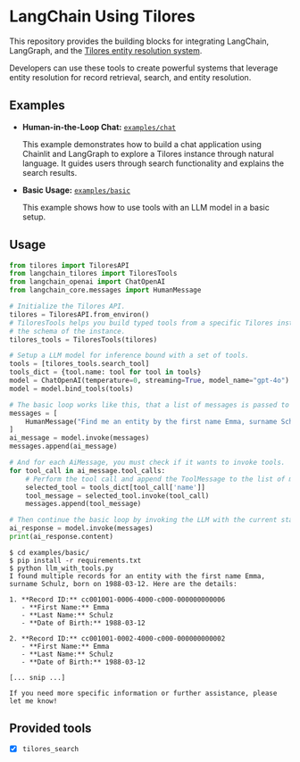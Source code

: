 # LangChain Using Tilores

This repository provides the building blocks for integrating LangChain, LangGraph, and the
[Tilores entity resolution system](https://docs.tilotech.io/tilores/).

Developers can use these tools to create powerful systems that leverage entity resolution
for record retrieval, search, and entity resolution.

## Examples

* **Human-in-the-Loop Chat:** [`examples/chat`](https://github.com/tilotech/langchain-tilores/tree/main/examples/chat)

    This example demonstrates how to build a chat application using Chainlit and LangGraph to explore a Tilores instance through natural language. It guides users through search functionality and explains the search results.

* **Basic Usage:** [`examples/basic`](https://github.com/tilotech/langchain-tilores/tree/main/examples/basic)

    This example shows how to use tools with an LLM model in a basic setup.

## Usage

```python
from tilores import TiloresAPI
from langchain_tilores import TiloresTools
from langchain_openai import ChatOpenAI
from langchain_core.messages import HumanMessage

# Initialize the Tilores API.
tilores = TiloresAPI.from_environ()
# TiloresTools helps you build typed tools from a specific Tilores instance, typed according to
# the schema of the instance.
tilores_tools = TiloresTools(tilores)

# Setup a LLM model for inference bound with a set of tools.
tools = [tilores_tools.search_tool]
tools_dict = {tool.name: tool for tool in tools}
model = ChatOpenAI(temperature=0, streaming=True, model_name="gpt-4o")
model = model.bind_tools(tools)

# The basic loop works like this, that a list of messages is passed to the LLM
messages = [
    HumanMessage("Find me an entity by the first name Emma, surname Schulz, born on 1988-03-12")
]
ai_message = model.invoke(messages)
messages.append(ai_message)

# And for each AiMessage, you must check if it wants to invoke tools.
for tool_call in ai_message.tool_calls:
    # Perform the tool call and append the ToolMessage to the list of messages
    selected_tool = tools_dict[tool_call['name']]
    tool_message = selected_tool.invoke(tool_call)
    messages.append(tool_message)

# Then continue the basic loop by invoking the LLM with the current state, passing the list of messages.
ai_response = model.invoke(messages)
print(ai_response.content)
```

```console
$ cd examples/basic/
$ pip install -r requirements.txt
$ python llm_with_tools.py
I found multiple records for an entity with the first name Emma, surname Schulz, born on 1988-03-12. Here are the details:

1. **Record ID:** cc001001-0006-4000-c000-000000000006
   - **First Name:** Emma
   - **Last Name:** Schulz
   - **Date of Birth:** 1988-03-12

2. **Record ID:** cc001001-0002-4000-c000-000000000002
   - **First Name:** Emma
   - **Last Name:** Schulz
   - **Date of Birth:** 1988-03-12

[... snip ...]

If you need more specific information or further assistance, please let me know!
```

## Provided tools

- [x] `tilores_search`

